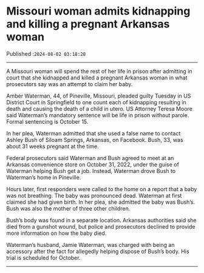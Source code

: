 # Missouri woman admits kidnapping and killing a pregnant Arkansas woman

Published :`2024-08-02 03:18:28`

---

A Missouri woman will spend the rest of her life in prison after admitting in court that she kidnapped and killed a pregnant Arkansas woman in what prosecutors say was an attempt to claim her baby.

Amber Waterman, 44, of Pineville, Missouri, pleaded guilty Tuesday in US District Court in Springfield to one count each of kidnapping resulting in death and causing the death of a child in utero. US Attorney Teresa Moore said Waterman’s mandatory sentence will be life in prison without parole. Formal sentencing is October 15.

In her plea, Waterman admitted that she used a false name to contact Ashley Bush of Siloam Springs, Arkansas, on Facebook. Bush, 33, was about 31 weeks pregnant at the time.

Federal prosecutors said Waterman and Bush agreed to meet at an Arkansas convenience store on October 31, 2022, under the guise of Waterman helping Bush get a job. Instead, Waterman drove Bush to Waterman’s home in Pineville.

Hours later, first responders were called to the home on a report that a baby was not breathing. The baby was pronounced dead. Waterman at first claimed she had given birth. In her plea, she admitted the baby was Bush’s. Bush was also the mother of three other children.

Bush’s body was found in a separate location. Arkansas authorities said she died from a gunshot wound, but police and prosecutors declined to provide more information on how the baby died.

Waterman’s husband, Jamie Waterman, was charged with being an accessory after the fact for allegedly helping dispose of Bush’s body. His trial is scheduled for October.

---

